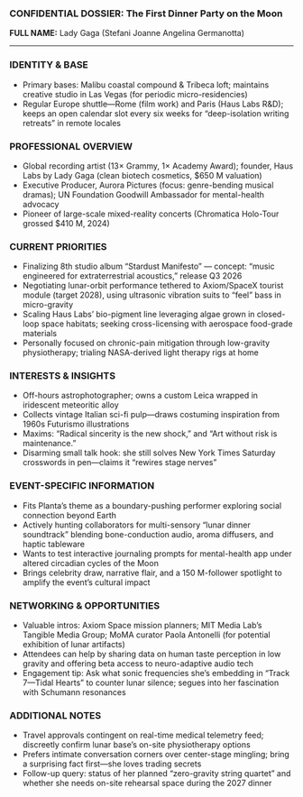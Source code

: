 ### CONFIDENTIAL DOSSIER: The First Dinner Party on the Moon

**FULL NAME:** Lady Gaga (Stefani Joanne Angelina Germanotta)

---
### IDENTITY & BASE
- Primary bases: Malibu coastal compound & Tribeca loft; maintains creative studio in Las Vegas (for periodic micro-residencies)
- Regular Europe shuttle—Rome (film work) and Paris (Haus Labs R&D); keeps an open calendar slot every six weeks for “deep-isolation writing retreats” in remote locales

### PROFESSIONAL OVERVIEW
- Global recording artist (13× Grammy, 1× Academy Award); founder, Haus Labs by Lady Gaga (clean biotech cosmetics, $650 M valuation)
- Executive Producer, Aurora Pictures (focus: genre-bending musical dramas); UN Foundation Goodwill Ambassador for mental-health advocacy
- Pioneer of large-scale mixed-reality concerts (Chromatica Holo-Tour grossed $410 M, 2024)

### CURRENT PRIORITIES
- Finalizing 8th studio album “Stardust Manifesto” — concept: “music engineered for extraterrestrial acoustics,” release Q3 2026
- Negotiating lunar-orbit performance tethered to Axiom/SpaceX tourist module (target 2028), using ultrasonic vibration suits to “feel” bass in micro-gravity
- Scaling Haus Labs’ bio-pigment line leveraging algae grown in closed-loop space habitats; seeking cross-licensing with aerospace food-grade materials
- Personally focused on chronic-pain mitigation through low-gravity physiotherapy; trialing NASA-derived light therapy rigs at home

### INTERESTS & INSIGHTS
- Off-hours astrophotographer; owns a custom Leica wrapped in iridescent meteoritic alloy
- Collects vintage Italian sci-fi pulp—draws costuming inspiration from 1960s Futurismo illustrations
- Maxims: “Radical sincerity is the new shock,” and “Art without risk is maintenance.”
- Disarming small talk hook: she still solves New York Times Saturday crosswords in pen—claims it “rewires stage nerves”

### EVENT-SPECIFIC INFORMATION
- Fits Planta’s theme as a boundary-pushing performer exploring social connection beyond Earth
- Actively hunting collaborators for multi-sensory “lunar dinner soundtrack” blending bone-conduction audio, aroma diffusers, and haptic tableware
- Wants to test interactive journaling prompts for mental-health app under altered circadian cycles of the Moon
- Brings celebrity draw, narrative flair, and a 150 M-follower spotlight to amplify the event’s cultural impact

### NETWORKING & OPPORTUNITIES
- Valuable intros: Axiom Space mission planners; MIT Media Lab’s Tangible Media Group; MoMA curator Paola Antonelli (for potential exhibition of lunar artifacts)
- Attendees can help by sharing data on human taste perception in low gravity and offering beta access to neuro-adaptive audio tech
- Engagement tip: Ask what sonic frequencies she’s embedding in “Track 7—Tidal Hearts” to counter lunar silence; segues into her fascination with Schumann resonances

### ADDITIONAL NOTES
- Travel approvals contingent on real-time medical telemetry feed; discreetly confirm lunar base’s on-site physiotherapy options
- Prefers intimate conversation corners over center-stage mingling; bring a surprising fact first—she loves trading secrets
- Follow-up query: status of her planned “zero-gravity string quartet” and whether she needs on-site rehearsal space during the 2027 dinner